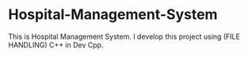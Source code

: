 # Hospital-Management-System
This is Hospital Management System. I develop this project using (FILE HANDLING) C++ in Dev Cpp.

